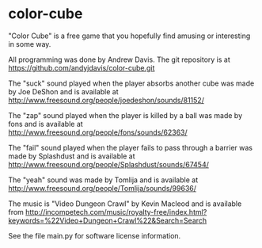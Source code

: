 color-cube
==========
"Color Cube" is a free game that you hopefully find amusing or interesting in some way.

All programming was done by Andrew Davis.
The git repository is at https://github.com/andyjdavis/color-cube.git

The "suck" sound played when the player absorbs another cube was made by Joe DeShon and is available at http://www.freesound.org/people/joedeshon/sounds/81152/

The "zap" sound played when the player is killed by a ball was made by fons and is available at http://www.freesound.org/people/fons/sounds/62363/

The "fail" sound played when the player fails to pass through a barrier was made by Splashdust and is available at http://www.freesound.org/people/Splashdust/sounds/67454/

The "yeah" sound was made by Tomlija and is available at http://www.freesound.org/people/Tomlija/sounds/99636/

The music is "Video Dungeon Crawl" by Kevin Macleod and is available from http://incompetech.com/music/royalty-free/index.html?keywords=%22Video+Dungeon+Crawl%22&Search=Search

See the file main.py for software license information.
